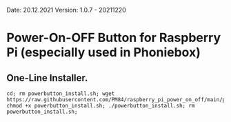 Date: 20.12.2021 Version: 1.0.7 - 20211220
# Power-On-OFF Button for Raspberry Pi (especially used in Phoniebox)

## One-Line Installer.

```
cd; rm powerbutton_install.sh; wget https://raw.githubusercontent.com/PM84/raspberry_pi_power_on_off/main/powerbutton_install.sh; chmod +x powerbutton_install.sh; ./powerbutton_install.sh; rm powerbutton_install.sh;
```